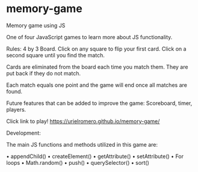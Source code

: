 # memory-game
Memory game using JS



One of four JavaScript games to learn more about JS functionality. 

Rules:
4 by 3 Board.
Click on any square to flip your first card. 
Click on a second square until you find the match. 

Cards are eliminated from the board each time you match them. 
They are put back if they do not match.

Each match equals one point and the game will end once all matches are found. 



Future features that can be added to improve the game: 
Scoreboard, timer, players.


Click link to play!
https://urielromero.github.io/memory-game/


Development: 

The main JS functions and methods utilized in this game are:

 • appendChild()
 • createElement()
 • getAttribute()
 • setAttribute()
 • For loops
 • Math.random()
 • push()
 • querySelector()
 • sort()

 







